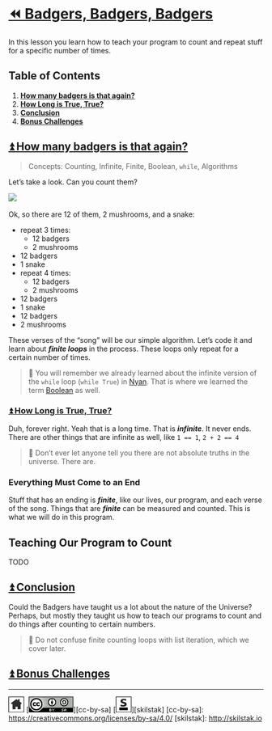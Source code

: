 # [⏪ Badgers, Badgers, Badgers](/README.md)

In this lesson you learn how to teach your program to count and 
repeat stuff for a specific number of times.

## Table of Contents

1. [**How many badgers is that again?**](#user-content--how-many-badgers-is-that-again)
2. [**How Long is True, True?**](#user-content--how-long-is-true-true)
3. [**Conclusion**](#user-content--conclusion)
4. [**Bonus Challenges**](#user-content--bonus-challenges)

## [⏫ How many badgers is that again?](#)

> Concepts: Counting, Infinite, Finite, Boolean, `while`,
> Algorithms

Let’s take a look. Can you count them?

[![](/assets/badgers.gif)](https://youtu.be/EIyixC9NsLI)

Ok, so there are 12 of them, 2 mushrooms, and a snake:

* repeat 3 times:
  * 12 badgers
  * 2 mushrooms
* 12 badgers
* 1 snake
* repeat 4 times:
  * 12 badgers
  * 2 mushrooms
* 12 badgers
* 1 snake
* 12 badgers
* 2 mushrooms

These verses of the “song” will be our simple algorithm. Let’s code it
and learn about ***finite loops*** in the process. These loops only
repeat for a certain number of times.

> 💬 You will remember we already learned about the
> infinite version of the `while` loop (`while True`) in
> [Nyan](/nyan/README.md). That is where we learned the term
> [Boolean](/nyan/README.md#user-content--true-or-false)
> as well.

### [⏫ How Long is True, True?](#)

Duh, forever right. Yeah that is a long time. That is ***infinite***.
It never ends. There are other things that are infinite as well, like
`1 == 1`, `2 + 2 == 4`

> 💬 Don’t ever let anyone tell you there are not absolute truths in
> the universe. There are.

### Everything Must Come to an End

Stuff that has an ending is ***finite***, like our lives, our program,
and each verse of the song. Things that are ***finite*** can be
measured and counted. This is what we will do in this program.

## Teaching Our Program to Count

TODO

## [⏫ Conclusion](#)

Could the Badgers have taught us a lot about the nature of the
Universe? Perhaps, but mostly they taught us how to teach our programs
to count and do things after counting to certain numbers.

> 🍎 Do not confuse finite counting loops with list iteration, which we
> cover later.

## [⏫ Bonus Challenges](#)

---
[![home](/assets/home-bw.png)](/README.md)
[![cc-by-sa](/assets/cc-by-sa.png)][cc-by-sa]
[![skilstak](/assets/skilstak-logo-bw.png)][skilstak]
[cc-by-sa]: https://creativecommons.org/licenses/by-sa/4.0/
[skilstak]: http://skilstak.io

